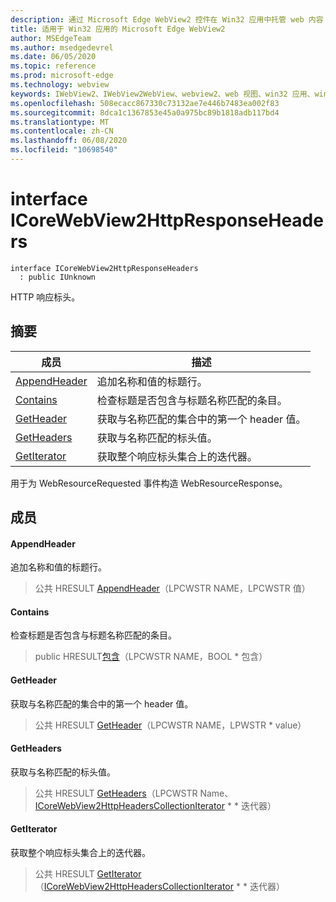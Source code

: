 ```yaml
---
description: 通过 Microsoft Edge WebView2 控件在 Win32 应用中托管 web 内容
title: 适用于 Win32 应用的 Microsoft Edge WebView2
author: MSEdgeTeam
ms.author: msedgedevrel
ms.date: 06/05/2020
ms.topic: reference
ms.prod: microsoft-edge
ms.technology: webview
keywords: IWebView2、IWebView2WebView、webview2、web 视图、win32 应用、win32、edge、ICoreWebView2、ICoreWebView2Controller、浏览器控件、边缘 html
ms.openlocfilehash: 508ecacc867330c73132ae7e446b7483ea002f83
ms.sourcegitcommit: 8dca1c1367853e45a0a975bc89b1818adb117bd4
ms.translationtype: MT
ms.contentlocale: zh-CN
ms.lasthandoff: 06/08/2020
ms.locfileid: "10698540"
---
```

# interface ICoreWebView2HttpResponseHeaders 

```
interface ICoreWebView2HttpResponseHeaders
  : public IUnknown
```

HTTP 响应标头。

## 摘要

 成员                        | 描述
--------------------------------|---------------------------------------------
[AppendHeader](#appendheader) | 追加名称和值的标题行。
[Contains](#contains) | 检查标题是否包含与标题名称匹配的条目。
[GetHeader](#getheader) | 获取与名称匹配的集合中的第一个 header 值。
[GetHeaders](#getheaders) | 获取与名称匹配的标头值。
[GetIterator](#getiterator) | 获取整个响应标头集合上的迭代器。

用于为 WebResourceRequested 事件构造 WebResourceResponse。

## 成员

#### AppendHeader 

追加名称和值的标题行。

> 公共 HRESULT [AppendHeader](#appendheader)（LPCWSTR NAME，LPCWSTR 值）

#### Contains 

检查标题是否包含与标题名称匹配的条目。

> public HRESULT[包含](#contains)（LPCWSTR NAME，BOOL * 包含）

#### GetHeader 

获取与名称匹配的集合中的第一个 header 值。

> 公共 HRESULT [GetHeader](#getheader)（LPCWSTR NAME，LPWSTR * value）

#### GetHeaders 

获取与名称匹配的标头值。

> 公共 HRESULT [GetHeaders](#getheaders)（LPCWSTR Name、 [ICoreWebView2HttpHeadersCollectionIterator](icorewebview2httpheaderscollectioniterator.md) * * 迭代器）

#### GetIterator 

获取整个响应标头集合上的迭代器。

> 公共 HRESULT [GetIterator](#getiterator)（[ICoreWebView2HttpHeadersCollectionIterator](icorewebview2httpheaderscollectioniterator.md) * * 迭代器）

